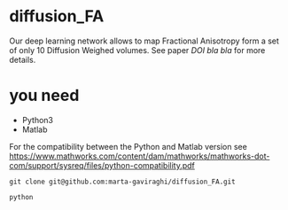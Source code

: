 # diffusion_FA
Our deep learning network allows to map Fractional Anisotropy form a set of only 10 Diffusion Weighed volumes. See paper *DOI bla bla* for more details.

# you need

- Python3
- Matlab

For the compatibility between the Python and Matlab version see https://www.mathworks.com/content/dam/mathworks/mathworks-dot-com/support/sysreq/files/python-compatibility.pdf




``git clone git@github.com:marta-gaviraghi/diffusion_FA.git``

``python ``

